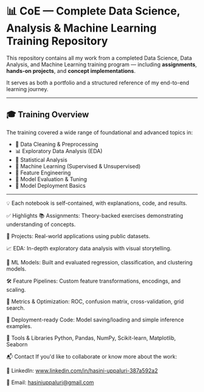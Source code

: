 # 📊 CoE — Complete Data Science, Analysis & Machine Learning Training Repository

This repository contains all my work from a completed Data Science, Data Analysis, and Machine Learning training program — including **assignments**, **hands-on projects**, and **concept implementations**.

It serves as both a portfolio and a structured reference of my end-to-end learning journey.

---

## 🎓 Training Overview

The training covered a wide range of foundational and advanced topics in:

- 🧼 Data Cleaning & Preprocessing  
- 📊 Exploratory Data Analysis (EDA)  
- 🧮 Statistical Analysis  
- 🤖 Machine Learning (Supervised & Unsupervised)  
- 🧠 Feature Engineering  
- 🎯 Model Evaluation & Tuning  
- 🚀 Model Deployment Basics

---
💡 Each notebook is self-contained, with explanations, code, and results.

✅ Highlights
📚 Assignments: Theory-backed exercises demonstrating understanding of concepts.

🔬 Projects: Real-world applications using public datasets.

📈 EDA: In-depth exploratory data analysis with visual storytelling.

🧠 ML Models: Built and evaluated regression, classification, and clustering models.

🛠 Feature Pipelines: Custom feature transformations, encodings, and scaling.

🎯 Metrics & Optimization: ROC, confusion matrix, cross-validation, grid search.

🚀 Deployment-ready Code: Model saving/loading and simple inference examples.

🧰 Tools & Libraries
Python, Pandas, NumPy, Scikit-learn, Matplotlib, Seaborn

📬 Contact
If you'd like to collaborate or know more about the work:

💼 LinkedIn: www.linkedin.com/in/hasini-uppaluri-387a592a2

📧 Email: hasiniuppaluri@gmail.com
